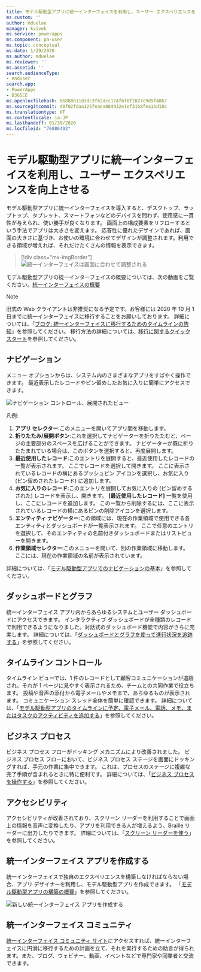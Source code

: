 ```yaml
---
title: モデル駆動型アプリに統一インターフェイスを利用し、ユーザー エクスペリエンスを向上させる | MicrosoftDocs
ms.custom: ''
author: mduelae
manager: kvivek
ms.service: powerapps
ms.component: pa-user
ms.topic: conceptual
ms.date: 1/29/2020
ms.author: mduelae
ms.reviewer: ''
ms.assetid: ''
search.audienceType:
- enduser
search.app:
- PowerApps
- D365CE
ms.openlocfilehash: 66888b11d3dc3f62dcc174fbf0f2827c9d9f4867
ms.sourcegitcommit: d0f02fdaa125feaea884932e1ef31b8fea1bd10c
ms.translationtype: HT
ms.contentlocale: ja-JP
ms.lasthandoff: 01/30/2020
ms.locfileid: "76886492"
---
```

# <a name="enhanced-user-experience-with-the-unified-interface-for-model-driven-apps"></a>モデル駆動型アプリに統一インターフェイスを利用し、ユーザー エクスペリエンスを向上させる 

モデル駆動型アプリに統一インターフェイスを導入すると、デスクトップ、ラップトップ、タブレット、スマートフォンなどのデバイスを問わず、使用感に一貫性が与えられ、使い勝手が良くなります。 画面上の構成要素をリフローするという手法でアプリは大きさを変えます。 応答性に優れたデザインであれば、画面の大きさに基づき、お使いの環境に合わせてデザインが調整されます。利用できる領域が増えれば、それだけたくさんの情報を表示できます。

> [!div class="mx-imgBorder"]
> ![統一インターフェイスは画面に合わせて調整される](media/Reflow.png "統一インターフェイスは画面に合わせて調整される")

モデル駆動型アプリの統一インターフェイスの概要については、次の動画をご覧ください。[統一インターフェイスの概要](https://www.youtube.com/watch?v=_VPOi_Iq6ko)

> [!NOTE]
> 旧式の Web クライアントは非推奨になる予定です。お客様には 2020 年 10 月 1 日までに統一インターフェイスに移行することをお願いしております。 詳細については、「[ブログ: 統一インターフェイスに移行するためのタイムラインの告知](https://cloudblogs.microsoft.com/dynamics365/it/2019/09/10/announcing-the-timeline-to-move-to-unified-interface/)」を参照してください。 移行方法の詳細については、[移行に関するクイックスタート](https://docs.microsoft.com/powerapps/maker/model-driven-apps/transition-web-app)を参照してください。

## <a name="navigation"></a>ナビゲーション

メニュー オプションからは、システム内のさまざまなアプリをすばやく操作できます。 最近表示したレコードやピン留めしたお気に入りに簡単にアクセスできます。

![ナビゲーション コントロール、展開されたビュー](media/nav-expanded.png "ナビゲーション コントロール、展開ビュー")

凡例:

1. **アプリ セレクター**:このメニューを開いてアプリ間を移動します。
1. **折りたたみ/展開ボタン**:これを選択してナビゲーターを折りたたむと、ページの主要部分のスペースを広げることができます。 ナビゲーターが既に折りたたまれている場合は、このボタンを選択すると、再度展開します。
1. **最近使用したレコード**:このエントリを展開すると、最近使用したレコードの一覧が表示されます。 ここでレコードを選択して開きます。 ここに表示されているレコードの横にあるプッシュピン アイコンを選択し、お気に入り (ピン留めされたレコード) に追加します。
1. **お気に入りのレコード**:このエントリを展開してお気に入りの (ピン留めするされた) レコードを表示し、開きます。 **[最近使用したレコード]** 一覧を使用し、ここにレコードを追加します。 この一覧から削除するには、ここに表示されているレコードの横にあるピンの削除アイコンを選択します。
1. **エンティティ ナビゲーター**:この領域には、現在の作業領域で使用できる各エンティティとダッシュボードが一覧表示されます。 ここで任意のエントリを選択して、そのエンティティの名前付きダッシュボードまたはリストビューを開きます。
1. **作業領域セレクター**:このメニューを開いて、別の作業領域に移動します。 ここには、現在の作業領域の名前が表示されています。

詳細については、「[モデル駆動型アプリでのナビゲーションの基本](navigation.md)」を参照してください。

## <a name="dashboards-and-charts"></a>ダッシュボードとグラフ
統一インターフェイス アプリ内からあらゆるシステムとユーザー ダッシュボードにアクセスできます。 インタラクティブ ダッシュボードが全種類のレコードで利用できるようになりました。対話式のダッシュボード機能で内容がさらに充実します。 詳細については、「[ダッシュボードとグラフを使って進行状況を追跡する](track-your-progress-with-dashboard-and-charts.md)」を参照してください。

## <a name="timeline-control"></a>タイムライン コントロール 
タイムライン ビューでは、1 件のレコードとして顧客コミュニケーションが追跡され、それが 1 ページに見やすく表示されるため、チームとの共同作業で役立ちます。 投稿や音声の添付から電子メールやメモまで、あらゆるものが表示されます。 コミュニケーション スレッド全体を簡単に確認できます。 詳細については、「[モデル駆動型アプリのタイムラインに予定、電子メール、電話、メモ、またはタスクのアクティビティを追加する](add-activities.md)」を参照してください。

## <a name="business-process"></a>ビジネス プロセス 
ビジネス プロセス フローがドッキング メカニズムにより改善されました。 ビジネス プロセス フローにおいて、ビジネス プロセス ステージを画面にドッキングすれば、手元の作業に集中できます。 これは、プロセスのステージに複雑な完了手順が含まれるときに特に便利です。 詳細については、「[ビジネス プロセスを操作する](work-with-business-processes.md)」を参照してください。

## <a name="accessibility"></a>アクセシビリティ
アクセシビリティが改善されており、スクリーン リーダーを利用することで画面上の情報を音声に変換したり、アプリを利用できる人が増えるよう、Braille リーダーに出力したりできます。 詳細については、「[スクリーン リーダーを使う](screen-reader.md)」を参照してください。

## <a name="create-a-unified-interface-app"></a>統一インターフェイス アプリを作成する
統一インターフェイスで独自のエクスペリエンスを構築しなければならない場合、アプリ デザイナーを利用し、モデル駆動型アプリを作成できます。 「[モデル駆動型アプリの構築の概要](https://docs.microsoft.com/powerapps/maker/model-driven-apps/model-driven-app-overview)」を参照してください。

![新しい統一インターフェイス アプリを作成する](media/uci-model-driven-app.png "新しい統一インターフェイス アプリを作成する")

## <a name="unified-interface-community"></a>統一インターフェイス コミュニティ

[統一インターフェイス コミュニティ サイト](https://community.dynamics.com/365/unified-interface/)にアクセスすれば、統一インターフェイスに円滑に移行するための計画を立て、それを実行するための助言が得られます。また、ブログ、ウェビナー、動画、イベントなどで専門家や同業者と交流できます。
